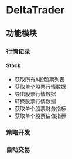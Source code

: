 # DeltaTrader

## 功能模块

### 行情记录

#### Stock

- 获取所有A股股票列表
- 获取单个股票行情数据
- 导出股票行情数据
- 转换股票行情数据
- 获取单个股票财务指标
- 获取单个股票估值指标

### 策略开发

### 自动交易